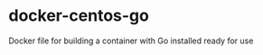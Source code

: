 docker-centos-go
================

Docker file for building a container with Go installed ready for use
